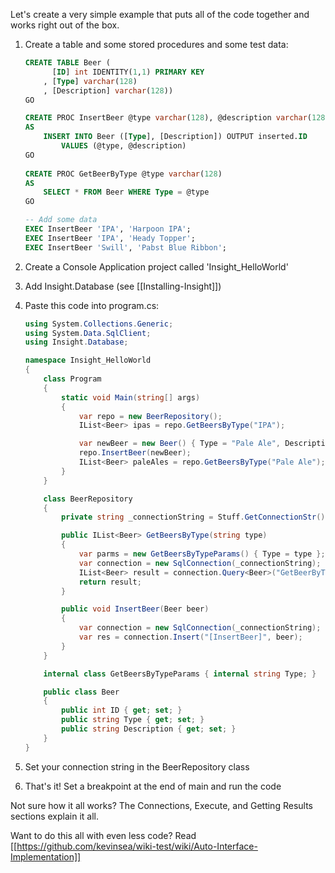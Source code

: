 Let's create a very simple example that puts all of the code together and works right out of the box. 

1. Create a table and some stored procedures and some test data:

    ```SQL
    CREATE TABLE Beer (
          [ID] int IDENTITY(1,1) PRIMARY KEY
        , [Type] varchar(128)
        , [Description] varchar(128)) 
    GO

    CREATE PROC InsertBeer @type varchar(128), @description varchar(128) 
    AS
        INSERT INTO Beer ([Type], [Description]) OUTPUT inserted.ID
            VALUES (@type, @description)
    GO
            
    CREATE PROC GetBeerByType @type varchar(128) 
    AS 
        SELECT * FROM Beer WHERE Type = @type 
    GO

    -- Add some data
    EXEC InsertBeer 'IPA', 'Harpoon IPA';
    EXEC InsertBeer 'IPA', 'Heady Topper';
    EXEC InsertBeer 'Swill', 'Pabst Blue Ribbon';    
    ```

1. Create a Console Application project called 'Insight_HelloWorld' 

1. Add Insight.Database (see [[Installing-Insight]])

1. Paste this code into program.cs:

    ``` C#
	using System.Collections.Generic;
	using System.Data.SqlClient;
	using Insight.Database;

	namespace Insight_HelloWorld
	{
		class Program
		{
			static void Main(string[] args)
			{
				var repo = new BeerRepository();
				IList<Beer> ipas = repo.GetBeersByType("IPA");

				var newBeer = new Beer() { Type = "Pale Ale", Description = "Test" };
				repo.InsertBeer(newBeer);
				IList<Beer> paleAles = repo.GetBeersByType("Pale Ale");
			}
		}

		class BeerRepository
		{
			private string _connectionString = Stuff.GetConnectionStr(); // @"server=.."

			public IList<Beer> GetBeersByType(string type)
			{
				var parms = new GetBeersByTypeParams() { Type = type };
				var connection = new SqlConnection(_connectionString);
				IList<Beer> result = connection.Query<Beer>("GetBeerByType", parms);
				return result;
			}

			public void InsertBeer(Beer beer)
			{
				var connection = new SqlConnection(_connectionString);
				var res = connection.Insert("[InsertBeer]", beer);
			}
		}

		internal class GetBeersByTypeParams { internal string Type; }

		public class Beer
		{
			public int ID { get; set; }
			public string Type { get; set; }
			public string Description { get; set; }
		}
	}
    ```
1. Set your connection string in the BeerRepository class
1. That's it!  Set a breakpoint at the end of main and run the code

Not sure how it all works?  The Connections, Execute, and Getting Results sections explain it all.

Want to do this all with even less code?   Read [[https://github.com/kevinsea/wiki-test/wiki/Auto-Interface-Implementation]]
